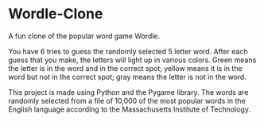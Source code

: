 # Wordle-Clone



A fun clone of the popular word game Wordle.  

You have 6 tries to guess the randomly selected 5 letter word. After each guess that you make, the letters will light up in various colors. Green means the letter is in the word and in the correct spot; yellow means it is in the word but not in the correct spot; gray means the letter is not in the word.    

This project is made using Python and the Pygame library. The words are randomly selected from a file of 10,000 of the most popular words in the English language according to the Massachusetts Institute of Technology.

